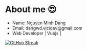 <h1>About me 😍</h1>
<ul>
  <li>
    Name: Nguyen Minh Dang
  </li>
  <li>
    Email: dangwd.vicidev@gmail.com
  </li>
  <li>
Web Developer | Vuejs | 
  </li>
</ul>

[![GitHub Streak](https://github-readme-streak-stats.herokuapp.com?user=Dang&theme=tokyonight&hide_border=true&card_width=810px)](https://git.io/streak-stats)


<!--
**dangwd/dangwd** is a ✨ _special_ ✨ repository because its `README.md` (this file) appears on your GitHub profile.

Here are some ideas to get you started:

- 🔭 I’m currently working on ...
- 🌱 I’m currently learning ...
- 👯 I’m looking to collaborate on ...
- 🤔 I’m looking for help with ...
- 💬 Ask me about ...
- 📫 How to reach me: ...
- 😄 Pronouns: ...
- ⚡ Fun fact: ...
-->
